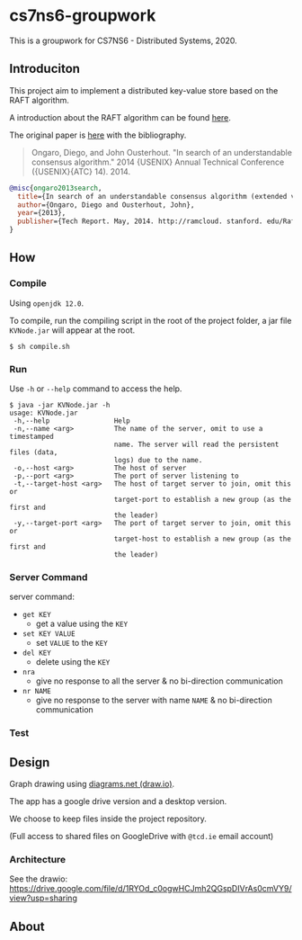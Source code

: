 # cs7ns6-groupwork

This is a groupwork for CS7NS6 - Distributed Systems, 2020.

## Introduciton

This project aim to implement a distributed key-value store based on the RAFT algorithm.

A introduction about the RAFT algorithm can be found [here](https://raft.github.io/).

The original paper is [here](https://raft.github.io/raft.pdf) with the bibliography.

> Ongaro, Diego, and John Ousterhout. "In search of an understandable consensus algorithm." 2014 {USENIX} Annual Technical Conference ({USENIX}{ATC} 14). 2014.

```bib
@misc{ongaro2013search,
  title={In search of an understandable consensus algorithm (extended version)},
  author={Ongaro, Diego and Ousterhout, John},
  year={2013},
  publisher={Tech Report. May, 2014. http://ramcloud. stanford. edu/Raft. pdf}
}
```

## How

### Compile

Using `openjdk 12.0`.

To compile, run the compiling script in the root of the project folder, a jar file `KVNode.jar` will appear at the root.

```text
$ sh compile.sh
```

### Run

Use `-h` or `--help` command to access the help.

```text
$ java -jar KVNode.jar -h
usage: KVNode.jar
 -h,--help                Help
 -n,--name <arg>          The name of the server, omit to use a timestamped
                          name. The server will read the persistent files (data,
                          logs) due to the name.
 -o,--host <arg>          The host of server
 -p,--port <arg>          The port of server listening to
 -t,--target-host <arg>   The host of target server to join, omit this or
                          target-port to establish a new group (as the first and
                          the leader)
 -y,--target-port <arg>   The port of target server to join, omit this or
                          target-host to establish a new group (as the first and
                          the leader)
```

### Server Command

server command:

- `get KEY`
  - get a value using the `KEY`
- `set KEY VALUE`
  - set `VALUE` to the `KEY`
- `del KEY`
  - delete using the `KEY`
- `nra`
  - give no response to all the server & no bi-direction communication
- `nr NAME`
  - give no response to the server with name `NAME` & no bi-direction communication

### Test

## Design

Graph drawing using [diagrams.net (draw.io)](https://app.diagrams.net/).

The app has a google drive version and a desktop version.

We choose to keep files inside the project repository.

(Full access to shared files on GoogleDrive with `@tcd.ie` email account)

### Architecture

See the drawio: https://drive.google.com/file/d/1RYOd_c0ogwHCJmh2QGspDIVrAs0cmVY9/view?usp=sharing

###

## About
